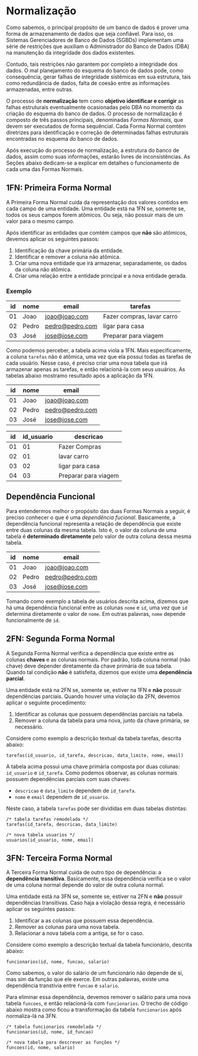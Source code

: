 # Normalização

Como sabemos, o principal propósito de um banco de dados é prover uma forma de armazenamento de dados que seja confiável. Para isso, os Sistemas Gerenciadores de Banco de Dados (SGBDs) implementam uma série de restrições que auxiliam o Administrador do Banco de Dados (DBA) na manutenção da integridade dos dados existentes.

Contudo, tais restrições não garantem por completo a integridade dos dados. O mal planejamento do esquema do banco de dados pode, como consequência, gerar falhas de integridade sistêmicas em sua estrutura, tais como redundância de dados, falta de coesão entre as informações armazenadas, entre outras.

O processo de **normalização** tem como **objetivo identificar e corrigir** as falhas estruturais eventualmente ocasionadas pelo DBA no momento da criação do esquema do banco de dados. O processo de normalização é composto de três passos principais, denominadas *Formas Normais*, que devem ser executados de forma sequêncial. Cada Forma Normal comtém diretrizes para identificação e correção de determinadas falhas estruturais encontradas no esquema do banco de dados.

Após execução do processo de normalização, a estrutura do banco de dados, assim como suas informações, estarão livres de inconsistências. As Seções abaixo dedicam-se a explicar em detalhes o funcionamento de cada uma das Formas Normais.

## 1FN: Primeira Forma Normal

A Primeira Forma Normal cuida da representação dos valores contidos em cada campo de uma entidade. Uma entidade está na 1FN se, somente se, todos os seus campos forem atômicos. Ou seja, não possuir mais de um valor para o mesmo campo.

Após identificar as entidades que comtém campos que **não** são atômicos, devemos aplicar os seguintes passos:

1. Identificação da chave primária da entidade.
2. Identificar e remover a coluna não atômica.
3. Criar uma nova entidade que irá armazenar, separadamente, os dados da coluna não atômica.
4. Criar uma relação entre a entidade principal e a nova entidade gerada.

### Exemplo

| id | nome  | email           | tarefas                    |
|----|-------|-----------------|----------------------------|
| 01 | Joao  | joao@joao.com   | Fazer compras, lavar carro |
| 02 | Pedro | pedro@pedro.com | ligar para casa            |
| 03 | José  | jose@jose.com   | Preparar para viagem       |

Como podemos perceber, a tabela acima viola a 1FN. Mais especificamente, a coluna `tarefas` não é atômica, uma vez que ela possui todas as tarefas de cada usuário. Nesse caso, é preciso criar uma nova tabela que irá armazenar apenas as tarefas, e então relacioná-la com seus usuários. As tabelas abaixo mostramo resultado após a aplicação da 1FN.

| id | nome  | email           |
|----|-------|-----------------|
| 01 | Joao  | joao@joao.com   |
| 02 | Pedro | pedro@pedro.com |
| 03 | José  | jose@jose.com   |

| id | id_usuario | descricao            |
|----|------------|----------------------|
| 01 | 01         | Fazer Compras        |
| 02 | 01         | lavar carro          |
| 03 | 02         | ligar para casa      |
| 04 | 03         | Preparar para viagem |


## Dependência Funcional

Para entendermos melhor o propósito das duas Formas Normais a seguir, é preciso conhecer o que é uma  *dependência fucional*. Basicamente, a dependência funcional representa a relação de dependência que existe entre duas colunas da mesma tabela. Isto é, o valor da coluna de uma tabela é **determinado diretamente** pelo valor de outra coluna dessa mesma tabela.

| id | nome  | email           |
|----|-------|-----------------|
| 01 | Joao  | joao@joao.com   |
| 02 | Pedro | pedro@pedro.com |
| 03 | José  | jose@jose.com   |

Tomando como exemplo a tabela de usuários descrita acima, dizemos que há uma dependência funcional entre as colunas `nome` e `id`, uma vez que `id` determina diretamente o valor de `nome`. Em outras palavras, `nome` depende funcionalmente de `id`.

## 2FN: Segunda Forma Normal

A Segunda Forma Normal verifica a dependência que existe entre as colunas **chaves** e as colunas normais. Por padrão, toda coluna normal (não chave) deve depender diretamente da chave primária de sua tabela. Quando tal condição **não** é satisfeita, dizemos que existe uma **dependência parcial**.

Uma entidade está na 2FN se, somente se, estiver na 1FN e **não** possuir dependências parciais. Quando houver uma violação da 2FN, devemos aplicar o seguinte procedimento:

1. Identificar as colunas que possuem dependências parciais na tabela.
2. Remover a coluna da tabela para uma nova, junto da chave primária, se necessário.

Considere como exemplo a descrição textual da tabela tarefas, descrita abaixo:

```
tarefas(id_usuario, id_tarefa, descricao, data_limite, nome, email)
```

A tabela acima possui uma chave primária composta por duas colunas: `id_usuario` e `id_tarefa`. Como podemos observar, as colunas normais possuem dependências parciais com suas chaves:

* `descricao` e `data_limite` dependem de `id_tarefa`.
* `nome` e `email` dependem de `id_usuario`.

Neste caso, a tabela `tarefas` pode ser divididas em duas tabelas distintas:

```
/* tabela tarefas remodelada */
tarefas(id_tarefa, descricao, data_limite)

/* nova tabela usuarios */
usuarios(id_usuario, nome, email)
```

## 3FN: Terceira Forma Normal

A Terceira Forma Normal cuida de outro tipo de dependência: a **dependência transitiva**. Basicamente, essa dependência verifica se o valor de uma coluna normal depende do valor de outra coluna normal.

Uma entidade está na 3FN se, somente se, estiver na 2FN e **não** possuir dependências transitivas. Caso haja a violação dessa regra, é necessário aplicar os seguintes passos:

1. Identificar a as colunas que possuem essa dependência.
2. Remover as colunas para uma nova tabela.
3. Relacionar a nova tabela com a antiga, se for o caso.

Considere como exemplo a descrição textual da tabela funcionário, descrita abaixo:

```
funcionarios(id, nome, funcao, salario)
```

Como sabemos, o valor do salário de um funcionário não depende de si, mas sim da função que ele exerce. Em outras palavras, existe uma dependência transtivia entre `funcao` e `salario`.

Para eliminar essa dependência, devemos remover o salário para uma nova tabela `funcoes`, e então relacioná-la com `funcionarios`. O trecho de código abaixo mostra como ficou a transformação da tabela `funcionarios` após normaliza-lá na 3FN.

```
/* tabela funcionarios remodelada */
funcionarios(id, nome, id_funcao)

/* nova tabela para descrever as funções */
funcoes(id, nome, salario)
```
